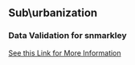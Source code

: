 ## Sub\urbanization 

### Data Validation for snmarkley
[See this Link for More Information](https://github.com/snmarkley1/HIST_HU_URB)
